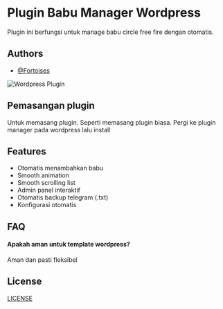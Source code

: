 
# Plugin Babu Manager Wordpress

Plugin ini berfungsi untuk manage babu circle free fire dengan otomatis. 
## Authors

- [@Fortoises](https://www.github.com/Fortoises)

![Wordpress Plugin](https://img.shields.io/badge/wordpress-plugin-blue)
## Pemasangan plugin

Untuk memasang plugin. Seperti memasang plugin biasa. Pergi ke plugin manager pada wordpress lalu install


## Features

- Otomatis menambahkan babu
- Smooth animation
- Smooth scrolling list
- Admin panel interaktif
- Otomatis backup telegram (.txt)
- Konfigurasi otomatis


## FAQ

#### Apakah aman untuk template wordpress?

Aman dan pasti fleksibel




## License

[LICENSE](https://github.com/Fortoises/pluginbabuWRD/blob/main/LICENSE)

